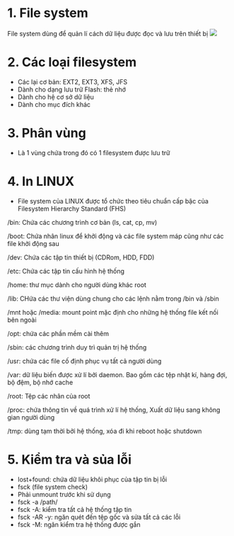 # 1. File system
File system dùng để quản lí cách dữ liệu được đọc và lưu trên thiết bị
![](https://blogd.net/linux/tong-quan-ve-filesystem-tren-linux/img/minh-hoa-cho-filesystem.png)

# 2. Các loại filesystem
+ Các lại cơ bản: EXT2, EXT3, XFS, JFS
+ Dành cho dạng lưu trữ Flash: thẻ nhớ
+ Dành cho hệ cơ sở dữ liệu
+ Dành cho mục đích khác

# 3. Phân vùng
+ Là 1 vùng chứa trong đó có 1 filesystem được lưu trữ

# 4. In LINUX
+ File system của LINUX được tổ chức theo tiêu chuẩn cấp bậc của Filesystem Hierarchy Standard (FHS)

/bin: Chứa các chương trình cơ bản (ls, cat, cp, mv)

/boot: Chứa nhân linux để khởi động và các file system máp cũng như các file khởi động sau

/dev: Chứa các tập tin thiết bị (CDRom, HDD, FDD)

/etc: Chứa các tập tin cấu hình hệ thống 

/home: thư mục dành cho người dùng khác root

/lib: CHứa các thư viện dùng chung cho các lệnh nằm trong /bin và /sbin

/mnt hoặc /media: mount point mặc định cho những hệ thống file kết nối bên ngoài

/opt: chứa các phần mềm cài thêm

/sbin: các chương trình duy trì quản trị hệ thống

/usr: chứa các file cố định phục vụ tất cả người dùng

/var: dữ liệu biến được xử lí bởi daemon. Bao gồm các tệp nhật kí, hàng đợi, bộ đệm, bộ nhớ cache

/root: Tệp các nhân của root

/proc: chứa thông tin về quá trình xử lí hệ thống, Xuất dữ liệu sang không gian người dùng
 
/tmp: dùng tạm thời bởi hệ thống, xóa đi khi reboot hoặc shutdown

# 5. Kiểm tra và sủa lỗi
+ lost+found: chứa dữ liệu khôi phục của tập tin bị lỗi
+ fsck (file system check)
+ Phải unmount trước khi sử dụng
+ fsck -a /path/
+ fsck -A: kiểm tra tất cả hệ thống tập tin
+ fsck -AR -y: ngăn quét đến tệp gốc và sửa tất cả các lỗi
+ fsck -M: ngăn kiểm tra hệ thống được gắn


